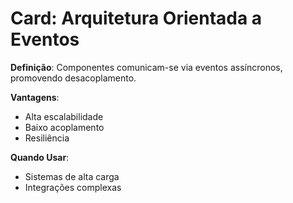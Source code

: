 # Card: Arquitetura Orientada a Eventos

**Definição**: Componentes comunicam-se via eventos assíncronos, promovendo desacoplamento.

**Vantagens**:
- Alta escalabilidade
- Baixo acoplamento
- Resiliência

**Quando Usar**:
- Sistemas de alta carga
- Integrações complexas
